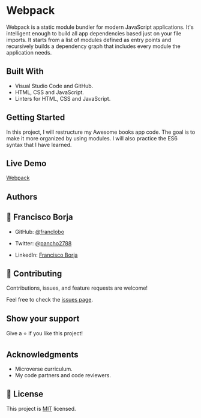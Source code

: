# Webpack

Webpack is a static module bundler for modern JavaScript applications. It's intelligent enough to build all app dependencies based just on your file imports. It starts from a list of modules defined as entry points and recursively builds a dependency graph that includes every module the application needs.

## Built With

- Visual Studio Code and GitHub.
- HTML, CSS and JavaScript.
- Linters for HTML, CSS and JavaScript.

## Getting Started

In this project, I will restructure my Awesome books app code. The goal is to make it more organized by using modules. I will also practice the ES6 syntax that I have learned.

## Live Demo

[Webpack](#)

## Authors

## 👤 Francisco Borja

- GitHub: [@franclobo](https://github.com/franclobo)

- Twitter: [@pancho2788](https://twitter.com/Pancho2788)

- LinkedIn: [Francisco Borja](https://www.linkedin.com/in/francisco-borja-lobato/)

## 🤝 Contributing

Contributions, issues, and feature requests are welcome!

Feel free to check the [issues page](../../issues/).

## Show your support

Give a ⭐️ if you like this project!

## Acknowledgments

- Microverse curriculum.
- My code partners and code reviewers.

## 📝 License

This project is [MIT](./MIT.md) licensed.
